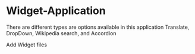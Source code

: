 # Widget-Application
There are different types are options available in this application Translate, DropDown, Wikipedia search, and Accordion

Add Widget files
